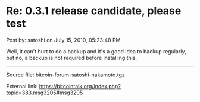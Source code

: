 # Re: 0.3.1 release candidate, please test

Post by: satoshi on July 15, 2010, 05:23:48 PM

Well, it can't hurt to do a backup and it's a good idea to backup regularly, but no, a backup is not required before installing this.

---

Source file: bitcoin-forum-satoshi-nakamoto.tgz

External link: https://bitcointalk.org/index.php?topic=383.msg3205#msg3205
